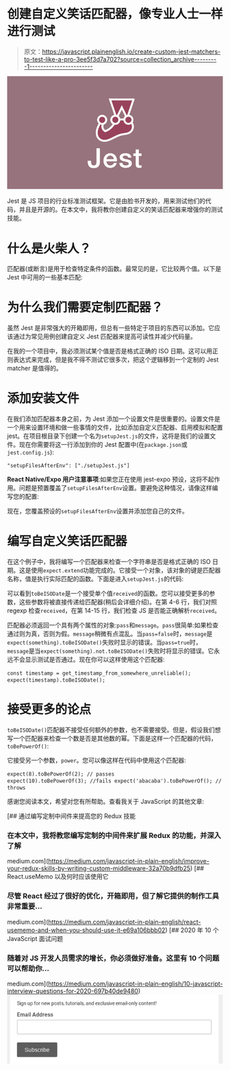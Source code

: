 # 创建自定义笑话匹配器，像专业人士一样进行测试

> 原文：<https://javascript.plainenglish.io/create-custom-jest-matchers-to-test-like-a-pro-3ee5f3d7a702?source=collection_archive---------1----------------------->

![](img/1d12625677eb112534ad0f6f30815f9f.png)

Jest 是 JS 项目的行业标准测试框架。它是由脸书开发的，用来测试他们的代码，并且是开源的。在本文中，我将教你创建自定义的笑话匹配器来增强你的测试技能。

# 什么是火柴人？

匹配器(或断言)是用于检查特定条件的函数。最常见的是，它比较两个值。以下是 Jest 中可用的一些基本匹配:

# 为什么我们需要定制匹配器？

虽然 Jest 是非常强大的开箱即用，但总有一些特定于项目的东西可以添加。它应该通过为常见用例创建自定义 Jest 匹配器来提高可读性并减少代码量。

在我的一个项目中，我必须测试某个值是否是格式正确的 ISO 日期。这可以用正则表达式来完成，但是我不得不测试它很多次，把这个逻辑移到一个定制的 Jest matcher 是值得的。

# 添加安装文件

在我们添加匹配器本身之前，为 Jest 添加一个设置文件是很重要的。设置文件是一个用来设置环境和做一些事情的文件，比如添加自定义匹配器、启用模拟和配置 jest。在项目根目录下创建一个名为`setupJest.js`的文件，这将是我们的设置文件。现在你需要将这一行添加到你的 Jest 配置中(在`package.json`或`jest.config.js`):

```
"setupFilesAfterEnv": ["./setupJest.js"]
```

**React Native/Expo 用户注意事项**:如果您正在使用 jest-expo 预设，这将不起作用。问题是预置覆盖了`setupFilesAfterEnv`设置。要避免这种情况，请像这样编写您的配置:

现在，您覆盖预设的`setupFilesAfterEnv`设置并添加您自己的文件。

# 编写自定义笑话匹配器

在这个例子中，我将编写一个匹配器来检查一个字符串是否是格式正确的 ISO 日期。这是使用`expect.extend`功能完成的。它接受一个对象，该对象的键是匹配器名称，值是执行实际匹配的函数。下面是进入`setupJest.js`的代码:

可以看到`toBeISODate`是一个接受单个值`received`的函数。您可以接受更多的参数，这些参数将被直接传递给匹配器(稍后会详细介绍)。在第 4-6 行，我们对照 regexp 检查`received`，在第 14-15 行，我们检查 JS 是否能正确解析`received`。

匹配器必须返回一个具有两个属性的对象:`pass`和`message`。`pass`很简单:如果检查通过则为真，否则为假。`message`稍微有点混乱。当`pass=false`时，`message`是`expect(something).toBeISODate()`失败时显示的错误。当`pass=true`时，`message`是当`expect(something).not.toBeISODate()`失败时将显示的错误。它永远不会显示测试是否通过。现在你可以这样使用这个匹配器:

```
const timestamp = get_timestamp_from_somewhere_unreliable(); expect(timestamp).toBeISODate();
```

# 接受更多的论点

`toBeISODate()`匹配器不接受任何额外的参数，也不需要接受。但是，假设我们想写一个匹配器来检查一个数是否是其他数的幂。下面是这样一个匹配器的代码，`toBePowerOf()`:

它接受另一个参数，`power`。您可以像这样在代码中使用这个匹配器:

```
expect(8).toBePowerOf(2); // passes 
expect(10).toBePowerOf(3); //fails expect('abacaba').toBePowerOf(); // throws
```

感谢您阅读本文，希望对您有所帮助。查看我关于 JavaScript 的其他文章:

[](https://medium.com/javascript-in-plain-english/improve-your-redux-skills-by-writing-custom-middleware-32a70b9dfb25) [## 通过编写定制中间件来提高您的 Redux 技能

### 在本文中，我将教您编写定制的中间件来扩展 Redux 的功能，并深入了解

medium.com](https://medium.com/javascript-in-plain-english/improve-your-redux-skills-by-writing-custom-middleware-32a70b9dfb25) [](https://medium.com/javascript-in-plain-english/react-usememo-and-when-you-should-use-it-e69a106bbb02) [## React.useMemo 以及何时应该使用它

### 尽管 React 经过了很好的优化，开箱即用，但了解它提供的制作工具非常重要…

medium.com](https://medium.com/javascript-in-plain-english/react-usememo-and-when-you-should-use-it-e69a106bbb02) [](https://medium.com/javascript-in-plain-english/10-javascript-interview-questions-for-2020-697b40de9480) [## 2020 年 10 个 JavaScript 面试问题

### 随着对 JS 开发人员需求的增长，你必须做好准备。这里有 10 个问题可以帮助你…

medium.com](https://medium.com/javascript-in-plain-english/10-javascript-interview-questions-for-2020-697b40de9480) [![](img/446049aa060bbaea15a64e1a907b1030.png)](http://eepurl.com/gYiA29)